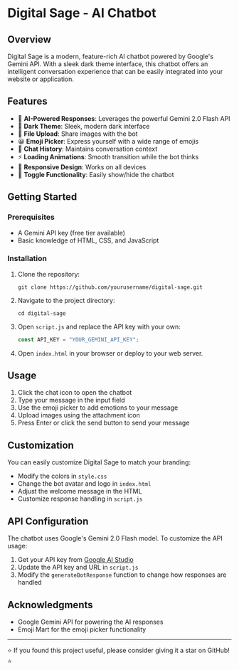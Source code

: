 # Digital Sage - AI Chatbot


## Overview

Digital Sage is a modern, feature-rich AI chatbot powered by Google's Gemini API. With a sleek dark theme interface, this chatbot offers an intelligent conversation experience that can be easily integrated into your website or application.

## Features

- 🤖 **AI-Powered Responses**: Leverages the powerful Gemini 2.0 Flash API
- 🌙 **Dark Theme**: Sleek, modern dark interface
- 📎 **File Upload**: Share images with the bot
- 😀 **Emoji Picker**: Express yourself with a wide range of emojis
- 💬 **Chat History**: Maintains conversation context
- ⚡ **Loading Animations**: Smooth transition while the bot thinks
- 📱 **Responsive Design**: Works on all devices
- 🔄 **Toggle Functionality**: Easily show/hide the chatbot

## Getting Started

### Prerequisites

- A Gemini API key (free tier available)
- Basic knowledge of HTML, CSS, and JavaScript

### Installation

1. Clone the repository:
   ```
   git clone https://github.com/yourusername/digital-sage.git
   ```

2. Navigate to the project directory:
   ```
   cd digital-sage
   ```

3. Open `script.js` and replace the API key with your own:
   ```javascript
   const API_KEY = "YOUR_GEMINI_API_KEY";
   ```

4. Open `index.html` in your browser or deploy to your web server.

## Usage

1. Click the chat icon to open the chatbot
2. Type your message in the input field
3. Use the emoji picker to add emotions to your message
4. Upload images using the attachment icon
5. Press Enter or click the send button to send your message

## Customization

You can easily customize Digital Sage to match your branding:

- Modify the colors in `style.css`
- Change the bot avatar and logo in `index.html`
- Adjust the welcome message in the HTML
- Customize response handling in `script.js`

## API Configuration

The chatbot uses Google's Gemini 2.0 Flash model. To customize the API usage:

1. Get your API key from [Google AI Studio](https://makersuite.google.com/)
2. Update the API key and URL in `script.js`
3. Modify the `generateBotResponse` function to change how responses are handled

## Acknowledgments

- Google Gemini API for powering the AI responses
- Emoji Mart for the emoji picker functionality

---

⭐ If you found this project useful, please consider giving it a star on GitHub! ⭐
